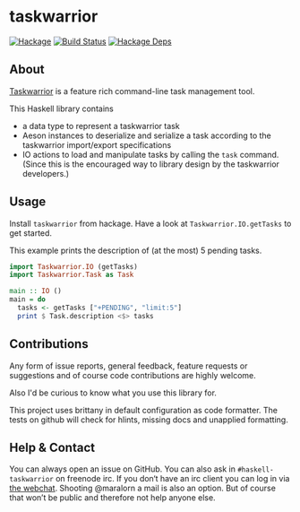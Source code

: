 # taskwarrior

[![Hackage](https://img.shields.io/hackage/v/taskwarrior.svg)](https://hackage.haskell.org/package/taskwarrior)
[![Build Status](https://img.shields.io/endpoint.svg?url=https%3A%2F%2Factions-badge.atrox.dev%2Fmaralorn%2Fhaskell-taskwarrior%2Fbadge%3Fref%3Dmaster)](https://actions-badge.atrox.dev/maralorn/haskell-taskwarrior/goto?ref=master)
[![Hackage Deps](https://img.shields.io/hackage-deps/v/taskwarrior.svg)](http://packdeps.haskellers.com/reverse/taskwarrior)

## About

[Taskwarrior](https://taskwarrior.org) is a feature rich command-line task management tool.

This Haskell library contains

* a data type to represent a taskwarrior task
* Aeson instances to deserialize and serialize a task according to the taskwarrior import/export specifications
* IO actions to load and manipulate tasks by calling the `task` command. (Since this is the encouraged way to library design by the taskwarrior developers.)

## Usage

Install `taskwarrior` from hackage. Have a look at `Taskwarrior.IO.getTasks` to get started.

This example prints the description of (at the most) 5 pending tasks.
```haskell
import Taskwarrior.IO (getTasks)
import Taskwarrior.Task as Task

main :: IO ()
main = do
  tasks <- getTasks ["+PENDING", "limit:5"]
  print $ Task.description <$> tasks
```

## Contributions

Any form of issue reports, general feedback, feature requests or suggestions and of course code contributions are highly welcome.

Also I'd be curious to know what you use this library for.

This project uses brittany in default configuration as code formatter.
The tests on github will check for hlints, missing docs and unapplied formatting.

## Help & Contact

You can always open an issue on GitHub. You can also ask in `#haskell-taskwarrior` on freenode irc. If you don‘t have an irc client you can log in via [the webchat](https://webchat.freenode.net/#haskell-taskwarrior).
Shooting @maralorn a mail is also an option. But of course that won’t be public and therefore not help anyone else.
